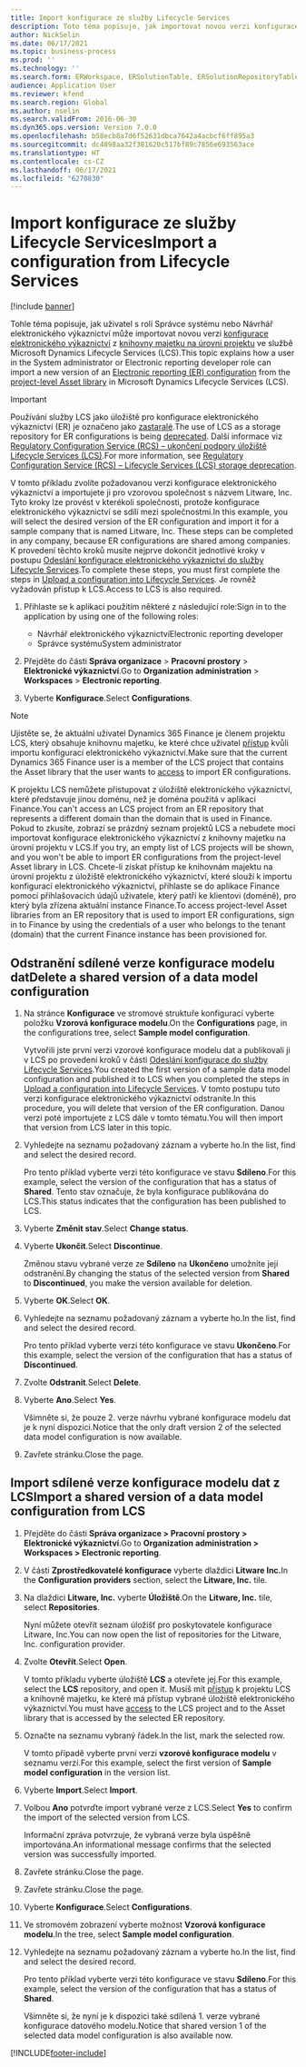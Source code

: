 ```yaml
---
title: Import konfigurace ze služby Lifecycle Services
description: Toto téma popisuje, jak importovat novou verzi konfigurace elektronického výkaznictví (ER) z Microsoft Dynamics Lifecycle Services (LCS).
author: NickSelin
ms.date: 06/17/2021
ms.topic: business-process
ms.prod: ''
ms.technology: ''
ms.search.form: ERWorkspace, ERSolutionTable, ERSolutionRepositoryTable, ERSolutionImport
audience: Application User
ms.reviewer: kfend
ms.search.region: Global
ms.author: nselin
ms.search.validFrom: 2016-06-30
ms.dyn365.ops.version: Version 7.0.0
ms.openlocfilehash: b58ecb8a7d6f52631dbca7642a4acbcf6ff895a3
ms.sourcegitcommit: dc4898aa32f381620c517bf89c7856e693563ace
ms.translationtype: HT
ms.contentlocale: cs-CZ
ms.lasthandoff: 06/17/2021
ms.locfileid: "6270830"
---
```

# <a name="import-a-configuration-from-lifecycle-services"></a><span data-ttu-id="2ccd8-103">Import konfigurace ze služby Lifecycle Services</span><span class="sxs-lookup"><span data-stu-id="2ccd8-103">Import a configuration from Lifecycle Services</span></span>

[!include [banner](../../includes/banner.md)]

<span data-ttu-id="2ccd8-104">Tohle téma popisuje, jak uživatel s rolí Správce systému nebo Návrhář elektronického výkaznictví může importovat novou verzi [konfigurace elektronického výkaznictví](../general-electronic-reporting.md#Configuration) z [knihovny majetku na úrovni projektu](../../lifecycle-services/asset-library.md) ve službě Microsoft Dynamics Lifecycle Services (LCS).</span><span class="sxs-lookup"><span data-stu-id="2ccd8-104">This topic explains how a user in the System administrator or Electronic reporting developer role can import a new version of an [Electronic reporting (ER) configuration](../general-electronic-reporting.md#Configuration) from the [project-level Asset library](../../lifecycle-services/asset-library.md) in Microsoft Dynamics Lifecycle Services (LCS).</span></span>

> [!IMPORTANT]
> <span data-ttu-id="2ccd8-105">Používání služby LCS jako úložiště pro konfigurace elektronického výkaznictví (ER) je označeno jako [zastaralé](../../../../finance/get-started/removed-deprecated-features-finance.md#features-removed-or-deprecated-in-the-finance-10017-release).</span><span class="sxs-lookup"><span data-stu-id="2ccd8-105">The use of LCS as a storage repository for ER configurations is being [deprecated](../../../../finance/get-started/removed-deprecated-features-finance.md#features-removed-or-deprecated-in-the-finance-10017-release).</span></span> <span data-ttu-id="2ccd8-106">Další informace viz [Regulatory Configuration Service (RCS) – ukončení podpory úložiště Lifecycle Services (LCS)](../../../../finance/localizations/rcs-lcs-repo-dep-faq.md).</span><span class="sxs-lookup"><span data-stu-id="2ccd8-106">For more information, see [Regulatory Configuration Service (RCS) – Lifecycle Services (LCS) storage deprecation](../../../../finance/localizations/rcs-lcs-repo-dep-faq.md).</span></span>

<span data-ttu-id="2ccd8-107">V tomto příkladu zvolíte požadovanou verzi konfigurace elektronického výkaznictví a importujete ji pro vzorovou společnost s názvem Litware, Inc. Tyto kroky lze provést v kterékoli společnosti, protože konfigurace elektronického výkaznictví se sdílí mezi společnostmi.</span><span class="sxs-lookup"><span data-stu-id="2ccd8-107">In this example, you will select the desired version of the ER configuration and import it for a sample company that is named Litware, Inc. These steps can be completed in any company, because ER configurations are shared among companies.</span></span> <span data-ttu-id="2ccd8-108">K provedení těchto kroků musíte nejprve dokončit jednotlivé kroky v postupu [Odeslání konfigurace elektronického výkaznictví do služby Lifecycle Services](er-upload-configuration-into-lifecycle-services.md).</span><span class="sxs-lookup"><span data-stu-id="2ccd8-108">To complete these steps, you must first complete the steps in [Upload a configuration into Lifecycle Services](er-upload-configuration-into-lifecycle-services.md).</span></span> <span data-ttu-id="2ccd8-109">Je rovněž vyžadován přístup k LCS.</span><span class="sxs-lookup"><span data-stu-id="2ccd8-109">Access to LCS is also required.</span></span>

1. <span data-ttu-id="2ccd8-110">Přihlaste se k aplikaci použitím některé z následující role:</span><span class="sxs-lookup"><span data-stu-id="2ccd8-110">Sign in to the application by using one of the following roles:</span></span>

    - <span data-ttu-id="2ccd8-111">Návrhář elektronického výkaznictví</span><span class="sxs-lookup"><span data-stu-id="2ccd8-111">Electronic reporting developer</span></span>
    - <span data-ttu-id="2ccd8-112">Správce systému</span><span class="sxs-lookup"><span data-stu-id="2ccd8-112">System administrator</span></span>

2. <span data-ttu-id="2ccd8-113">Přejděte do části **Správa organizace** \> **Pracovní prostory** \> **Elektronické výkaznictví**.</span><span class="sxs-lookup"><span data-stu-id="2ccd8-113">Go to **Organization administration** \> **Workspaces** \> **Electronic reporting**.</span></span>
3. <span data-ttu-id="2ccd8-114">Vyberte **Konfigurace**.</span><span class="sxs-lookup"><span data-stu-id="2ccd8-114">Select **Configurations**.</span></span>

<a name="accessconditions"></a>
> [!NOTE]
> <span data-ttu-id="2ccd8-115">Ujistěte se, že aktuální uživatel Dynamics 365 Finance je členem projektu LCS, který obsahuje knihovnu majetku, ke které chce uživatel [přístup](../../lifecycle-services/asset-library.md#asset-library-support) kvůli importu konfigurací elektronického výkaznictví.</span><span class="sxs-lookup"><span data-stu-id="2ccd8-115">Make sure that the current Dynamics 365 Finance user is a member of the LCS project that contains the Asset library that the user wants to [access](../../lifecycle-services/asset-library.md#asset-library-support) to import ER configurations.</span></span>
>
> <span data-ttu-id="2ccd8-116">K projektu LCS nemůžete přistupovat z úložiště elektronického výkaznictví, které představuje jinou doménu, než je doména použitá v aplikaci Finance.</span><span class="sxs-lookup"><span data-stu-id="2ccd8-116">You can't access an LCS project from an ER repository that represents a different domain than the domain that is used in Finance.</span></span> <span data-ttu-id="2ccd8-117">Pokud to zkusíte, zobrazí se prázdný seznam projektů LCS a nebudete moci importovat konfigurace elektronického výkaznictví z knihovny majetku na úrovni projektu v LCS.</span><span class="sxs-lookup"><span data-stu-id="2ccd8-117">If you try, an empty list of LCS projects will be shown, and you won't be able to import ER configurations from the project-level Asset library in LCS.</span></span> <span data-ttu-id="2ccd8-118">Chcete-li získat přístup ke knihovnám majektu na úrovni projektu z úložiště elektronického výkaznictví, které slouží k importu konfigurací elektronického výkaznictví, přihlaste se do aplikace Finance pomocí přihlašovacích údajů uživatele, který patří ke klientovi (doméně), pro který byla zřízena aktuální instance Finance.</span><span class="sxs-lookup"><span data-stu-id="2ccd8-118">To access project-level Asset libraries from an ER repository that is used to import ER configurations, sign in to Finance by using the credentials of a user who belongs to the tenant (domain) that the current Finance instance has been provisioned for.</span></span>

## <a name="delete-a-shared-version-of-a-data-model-configuration"></a><span data-ttu-id="2ccd8-119">Odstranění sdílené verze konfigurace modelu dat</span><span class="sxs-lookup"><span data-stu-id="2ccd8-119">Delete a shared version of a data model configuration</span></span>

1. <span data-ttu-id="2ccd8-120">Na stránce **Konfigurace** ve stromové struktuře konfigurací vyberte položku **Vzorová konfigurace modelu**.</span><span class="sxs-lookup"><span data-stu-id="2ccd8-120">On the **Configurations** page, in the configurations tree, select **Sample model configuration**.</span></span>

    <span data-ttu-id="2ccd8-121">Vytvořili jste první verzi vzorové konfigurace modelu dat a publikovali ji v LCS po provedení kroků v části [Odeslání konfigurace do služby Lifecycle Services](er-upload-configuration-into-lifecycle-services.md).</span><span class="sxs-lookup"><span data-stu-id="2ccd8-121">You created the first version of a sample data model configuration and published it to LCS when you completed the steps in [Upload a configuration into Lifecycle Services](er-upload-configuration-into-lifecycle-services.md).</span></span> <span data-ttu-id="2ccd8-122">V tomto postupu tuto verzi konfigurace elektronického výkaznictví odstraníte.</span><span class="sxs-lookup"><span data-stu-id="2ccd8-122">In this procedure, you will delete that version of the ER configuration.</span></span> <span data-ttu-id="2ccd8-123">Danou verzi poté importujete z LCS dále v tomto tématu.</span><span class="sxs-lookup"><span data-stu-id="2ccd8-123">You will then import that version from LCS later in this topic.</span></span>

2. <span data-ttu-id="2ccd8-124">Vyhledejte na seznamu požadovaný záznam a vyberte ho.</span><span class="sxs-lookup"><span data-stu-id="2ccd8-124">In the list, find and select the desired record.</span></span>

    <span data-ttu-id="2ccd8-125">Pro tento příklad vyberte verzi této konfigurace ve stavu **Sdíleno**.</span><span class="sxs-lookup"><span data-stu-id="2ccd8-125">For this example, select the version of the configuration that has a status of **Shared**.</span></span> <span data-ttu-id="2ccd8-126">Tento stav označuje, že byla konfigurace publikována do LCS.</span><span class="sxs-lookup"><span data-stu-id="2ccd8-126">This status indicates that the configuration has been published to LCS.</span></span>

3. <span data-ttu-id="2ccd8-127">Vyberte **Změnit stav**.</span><span class="sxs-lookup"><span data-stu-id="2ccd8-127">Select **Change status**.</span></span>
4. <span data-ttu-id="2ccd8-128">Vyberte **Ukončit**.</span><span class="sxs-lookup"><span data-stu-id="2ccd8-128">Select **Discontinue**.</span></span>

    <span data-ttu-id="2ccd8-129">Změnou stavu vybrané verze ze **Sdíleno** na **Ukončeno** umožníte její odstranění.</span><span class="sxs-lookup"><span data-stu-id="2ccd8-129">By changing the status of the selected version from **Shared** to **Discontinued**, you make the version available for deletion.</span></span>

5. <span data-ttu-id="2ccd8-130">Vyberte **OK**.</span><span class="sxs-lookup"><span data-stu-id="2ccd8-130">Select **OK**.</span></span>
6. <span data-ttu-id="2ccd8-131">Vyhledejte na seznamu požadovaný záznam a vyberte ho.</span><span class="sxs-lookup"><span data-stu-id="2ccd8-131">In the list, find and select the desired record.</span></span>

    <span data-ttu-id="2ccd8-132">Pro tento příklad vyberte verzi této konfigurace ve stavu **Ukončeno**.</span><span class="sxs-lookup"><span data-stu-id="2ccd8-132">For this example, select the version of the configuration that has a status of **Discontinued**.</span></span>

7. <span data-ttu-id="2ccd8-133">Zvolte **Odstranit**.</span><span class="sxs-lookup"><span data-stu-id="2ccd8-133">Select **Delete**.</span></span>
8. <span data-ttu-id="2ccd8-134">Vyberte **Ano**.</span><span class="sxs-lookup"><span data-stu-id="2ccd8-134">Select **Yes**.</span></span>

    <span data-ttu-id="2ccd8-135">Všimněte si, že pouze 2. verze návrhu vybrané konfigurace modelu dat je k nyní dispozici.</span><span class="sxs-lookup"><span data-stu-id="2ccd8-135">Notice that the only draft version 2 of the selected data model configuration is now available.</span></span>

9. <span data-ttu-id="2ccd8-136">Zavřete stránku.</span><span class="sxs-lookup"><span data-stu-id="2ccd8-136">Close the page.</span></span>

## <a name="import-a-shared-version-of-a-data-model-configuration-from-lcs"></a><span data-ttu-id="2ccd8-137">Import sdílené verze konfigurace modelu dat z LCS</span><span class="sxs-lookup"><span data-stu-id="2ccd8-137">Import a shared version of a data model configuration from LCS</span></span>

1. <span data-ttu-id="2ccd8-138">Přejděte do části **Správa organizace \> Pracovní prostory \> Elektronické výkaznictví**.</span><span class="sxs-lookup"><span data-stu-id="2ccd8-138">Go to **Organization administration \> Workspaces \> Electronic reporting**.</span></span>

2. <span data-ttu-id="2ccd8-139">V části **Zprostředkovatelé konfigurace** vyberte dlaždici **Litware Inc.**</span><span class="sxs-lookup"><span data-stu-id="2ccd8-139">In the **Configuration providers** section, select the **Litware, Inc.** tile.</span></span>

3. <span data-ttu-id="2ccd8-140">Na dlaždici **Litware, Inc.** vyberte **Úložiště**.</span><span class="sxs-lookup"><span data-stu-id="2ccd8-140">On the **Litware, Inc.** tile, select **Repositories**.</span></span>

    <span data-ttu-id="2ccd8-141">Nyní můžete otevřít seznam úložišť pro poskytovatele konfigurace Litware, Inc.</span><span class="sxs-lookup"><span data-stu-id="2ccd8-141">You can now open the list of repositories for the Litware, Inc. configuration provider.</span></span>

4. <span data-ttu-id="2ccd8-142">Zvolte **Otevřít**.</span><span class="sxs-lookup"><span data-stu-id="2ccd8-142">Select **Open**.</span></span>

    <span data-ttu-id="2ccd8-143">V tomto příkladu vyberte úložiště **LCS** a otevřete jej.</span><span class="sxs-lookup"><span data-stu-id="2ccd8-143">For this example, select the **LCS** repository, and open it.</span></span> <span data-ttu-id="2ccd8-144">Musíš mít [přístup](#accessconditions) k projektu LCS a knihovně majetku, ke které má přístup vybrané úložiště elektronického výkaznictví.</span><span class="sxs-lookup"><span data-stu-id="2ccd8-144">You must have [access](#accessconditions) to the LCS project and to the Asset library that is accessed by the selected ER repository.</span></span>

5. <span data-ttu-id="2ccd8-145">Označte na seznamu vybraný řádek.</span><span class="sxs-lookup"><span data-stu-id="2ccd8-145">In the list, mark the selected row.</span></span>

    <span data-ttu-id="2ccd8-146">V tomto případě vyberte první verzi **vzorové konfigurace modelu** v seznamu verzí.</span><span class="sxs-lookup"><span data-stu-id="2ccd8-146">For this example, select the first version of **Sample model configuration** in the version list.</span></span>

6. <span data-ttu-id="2ccd8-147">Vyberte **Import**.</span><span class="sxs-lookup"><span data-stu-id="2ccd8-147">Select **Import**.</span></span>
7. <span data-ttu-id="2ccd8-148">Volbou **Ano** potvrďte import vybrané verze z LCS.</span><span class="sxs-lookup"><span data-stu-id="2ccd8-148">Select **Yes** to confirm the import of the selected version from LCS.</span></span>

    <span data-ttu-id="2ccd8-149">Informační zpráva potvrzuje, že vybraná verze byla úspěšně importována.</span><span class="sxs-lookup"><span data-stu-id="2ccd8-149">An informational message confirms that the selected version was successfully imported.</span></span>

8. <span data-ttu-id="2ccd8-150">Zavřete stránku.</span><span class="sxs-lookup"><span data-stu-id="2ccd8-150">Close the page.</span></span>
9. <span data-ttu-id="2ccd8-151">Zavřete stránku.</span><span class="sxs-lookup"><span data-stu-id="2ccd8-151">Close the page.</span></span>
10. <span data-ttu-id="2ccd8-152">Vyberte **Konfigurace**.</span><span class="sxs-lookup"><span data-stu-id="2ccd8-152">Select **Configurations**.</span></span>
11. <span data-ttu-id="2ccd8-153">Ve stromovém zobrazení vyberte možnost **Vzorová konfigurace modelu**.</span><span class="sxs-lookup"><span data-stu-id="2ccd8-153">In the tree, select **Sample model configuration**.</span></span>
12. <span data-ttu-id="2ccd8-154">Vyhledejte na seznamu požadovaný záznam a vyberte ho.</span><span class="sxs-lookup"><span data-stu-id="2ccd8-154">In the list, find and select the desired record.</span></span>

    <span data-ttu-id="2ccd8-155">Pro tento příklad vyberte verzi této konfigurace ve stavu **Sdíleno**.</span><span class="sxs-lookup"><span data-stu-id="2ccd8-155">For this example, select the version of the configuration that has a status of **Shared**.</span></span>

    <span data-ttu-id="2ccd8-156">Všimněte si, že nyní je k dispozici také sdílená 1. verze vybrané konfigurace datového modelu.</span><span class="sxs-lookup"><span data-stu-id="2ccd8-156">Notice that shared version 1 of the selected data model configuration is also available now.</span></span>


[!INCLUDE[footer-include](../../../../includes/footer-banner.md)]
